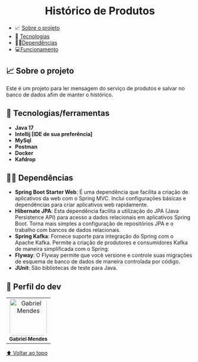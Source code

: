 <h1 id="nome-do-projeto" align="center">Histórico de Produtos</h1>

- 📈 [Sobre o projeto](#about)
- 🤖 [Tecnologias](#technologies)
- 🧑‍🔧[Dependências](#dependencies)
- 💻[Funcionamento](#operation)

<h2 id="about">📈 Sobre o projeto</h2> 

  Este é um projeto para ler mensagem do serviço de produtos e salvar no banco de dados afim de manter o histórico.

<h2 id="technologies">🤖 Tecnologias/ferramentas</h2>  

- **Java 17**
- **Intellij [IDE de sua preferência]**
- **MySql**
- **Postman**
- **Docker**
- **Kafdrop**

<h2 id="dependencies">🧑‍🔧 Dependências</h2>  

- **Spring Boot Starter Web**: É uma dependência que facilita a criação de aplicativos da web com o Spring MVC. Inclui configurações básicas e dependências para criar aplicativos web rapidamente.
- **Hibernate JPA**: Esta dependência facilita a utilização do JPA (Java Persistence API) para acesso a dados relacionais em aplicativos Spring Boot. Torna mais simples a configuração de repositórios JPA e o trabalho com bancos de dados relacionais.
- **Spring Kafka**: Fornece suporte para integração do Spring com o Apache Kafka. Permite a criação de produtores e consumidores Kafka de maneira simplificada com o Spring.
- **Flyway**: O Flyway permite que você versione e controle suas migrações de esquema de banco de dados de maneira controlada por código.
- **JUnit**: São bibliotecas de teste para Java.

## 🤝 Perfil do dev

<table>
  <tr>
    <td align="center">
      <a href="https://www.linkedin.com/in/gabriel-mendes-3a668917b/">
        <img style="border-radius: 8px" src="https://avatars.githubusercontent.com/Gabriel-developer-01" width="100px;" alt="Gabriel Mendes"/><br>
        <sub>
          <b>Gabriel Mendes</b>
        </sub>
      </a>
    </td>
  </tr>
</table>

[⬆ Voltar ao topo](#nome-do-projeto)
